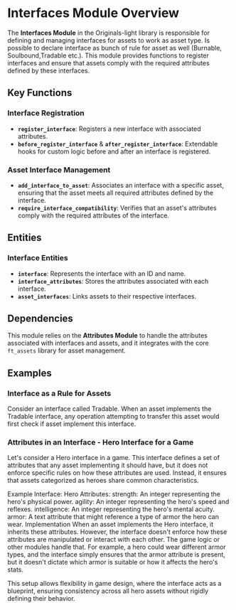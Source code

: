 # Interfaces Module Overview

The **Interfaces Module** in the Originals-light library is responsible for defining and managing interfaces for assets to work as asset type. Is possible to declare interface as bunch of rule for asset as well (Burnable, Soulbound,Tradable etc.). This module provides functions to register interfaces and ensure that assets comply with the required attributes defined by these interfaces.

## Key Functions

### Interface Registration

- **`register_interface`**: Registers a new interface with associated attributes.
- **`before_register_interface`** & **`after_register_interface`**: Extendable hooks for custom logic before and after an interface is registered.

### Asset Interface Management

- **`add_interface_to_asset`**: Associates an interface with a specific asset, ensuring that the asset meets all required attributes defined by the interface.
- **`require_interface_compatibility`**: Verifies that an asset's attributes comply with the required attributes of the interface.

## Entities

### Interface Entities

- **`interface`**: Represents the interface with an ID and name.
- **`interface_attributes`**: Stores the attributes associated with each interface.
- **`asset_interfaces`**: Links assets to their respective interfaces.

## Dependencies

This module relies on the **Attributes Module** to handle the attributes associated with interfaces and assets, and it integrates with the core `ft_assets` library for asset management.

## Examples

### Interface as a Rule for Assets

Consider an interface called Tradable. When an asset implements the Tradable interface, any operation attempting to transfer this asset would first check if asset implement this interface.

### Attributes in an Interface - Hero Interface for a Game

Let's consider a Hero interface in a game. This interface defines a set of attributes that any asset implementing it should have, but it does not enforce specific rules on how these attributes are used. Instead, it ensures that assets categorized as heroes share common characteristics.

Example Interface: Hero
Attributes:
strength: An integer representing the hero's physical power.
agility: An integer representing the hero's speed and reflexes.
intelligence: An integer representing the hero's mental acuity.
armor: A text attribute that might reference a type of armor the hero can wear.
Implementation
When an asset implements the Hero interface, it inherits these attributes. However, the interface doesn't enforce how these attributes are manipulated or interact with each other. The game logic or other modules handle that. For example, a hero could wear different armor types, and the interface simply ensures that the armor attribute is present, but it doesn't dictate which armor is suitable or how it affects the hero's stats.

This setup allows flexibility in game design, where the interface acts as a blueprint, ensuring consistency across all hero assets without rigidly defining their behavior.
